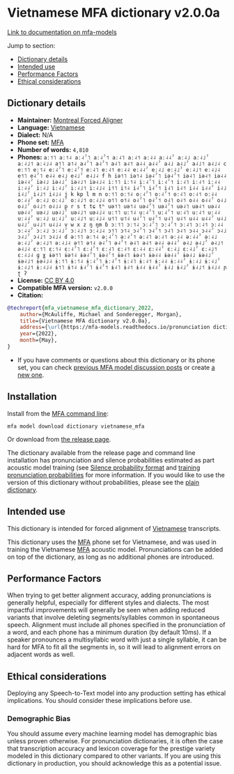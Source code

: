 
# Vietnamese MFA dictionary v2.0.0a

[Link to documentation on mfa-models](https://mfa-models.readthedocs.io/en/main/dictionary/vietnamese_mfa.html)

Jump to section:

- [Dictionary details](#dictionary-details)
- [Intended use](#intended-use)
- [Performance Factors](#performance-factors)
- [Ethical considerations](#ethical-considerations)

## Dictionary details

- **Maintainer:** [Montreal Forced Aligner](https://montreal-forced-aligner.readthedocs.io/)
- **Language:** [Vietnamese](https://en.wikipedia.org/wiki/Vietnamese_language)
- **Dialect:** N/A
- **Phone set:** [MFA](https://mfa-models.readthedocs.io/en/refactor/mfa_phone_set.html#vietnamese)
- **Number of words:** `4,810`
- **Phones:** `aː˦˥ aː˦˨ aː˨ˀ˥ aː˨ˀ˦ aː˨˥ aː˨˦ aː˨˨ aː˨˨ˀ aː˨˩ aː˨˩ˀ aː˨˩˦ aː˨˩˨ a˦˥ a˦˨ a˨ˀ˥ a˨ˀ˦ a˨˥ a˨˦ a˨˨ a˨˨ˀ a˨˩ a˨˩ˀ a˨˩˦ a˨˩˨ c eː˦˥ eː˦˨ eː˨ˀ˥ eː˨ˀ˦ eː˨˥ eː˨˦ eː˨˨ eː˨˨ˀ eː˨˩ eː˨˩ˀ eː˨˩˦ eː˨˩˨ e˦˥ e˨ˀ˥ e˨˨ e˨˩ e˨˩ˀ e˨˩˨ f h iə˦˥ iə˦˨ iə˨ˀ˥ iə˨ˀ˦ iə˨˥ iə˨˦ iə˨˨ iə˨˨ˀ iə˨˩ iə˨˩ˀ iə˨˩˦ iə˨˩˨ iː˦˥ iː˦˨ iː˨ˀ˥ iː˨ˀ˦ iː˨˥ iː˨˦ iː˨˨ iː˨˨ˀ iː˨˩ iː˨˩ˀ iː˨˩˦ iː˨˩˨ i˦˥ i˦˨ i˨ˀ˥ i˨ˀ˦ i˨˥ i˨˦ i˨˨ i˨˨ˀ i˨˩ i˨˩ˀ i˨˩˦ i˨˩˨ j k kp l m n oː˦˥ oː˦˨ oː˨ˀ˥ oː˨ˀ˦ oː˨˥ oː˨˦ oː˨˨ oː˨˨ˀ oː˨˩ oː˨˩ˀ oː˨˩˦ oː˨˩˨ o˦˥ o˦˨ o˨ˀ˥ o˨ˀ˦ o˨˥ o˨˦ o˨˨ o˨˨ˀ o˨˩ o˨˩ˀ o˨˩˦ o˨˩˨ p r s t tɕ tʰ uə˦˥ uə˦˨ uə˨ˀ˥ uə˨ˀ˦ uə˨˥ uə˨˦ uə˨˨ uə˨˨ˀ uə˨˩ uə˨˩ˀ uə˨˩˦ uə˨˩˨ uː˦˥ uː˦˨ uː˨ˀ˥ uː˨ˀ˦ uː˨˥ uː˨˦ uː˨˨ uː˨˨ˀ uː˨˩ uː˨˩ˀ uː˨˩˦ uː˨˩˨ u˦˥ u˦˨ u˨ˀ˥ u˨ˀ˦ u˨˥ u˨˦ u˨˨ u˨˨ˀ u˨˩ u˨˩ˀ u˨˩˦ u˨˩˨ v w x z ŋ ŋm ɓ ɔː˦˥ ɔː˦˨ ɔː˨ˀ˥ ɔː˨ˀ˦ ɔː˨˥ ɔː˨˦ ɔː˨˨ ɔː˨˨ˀ ɔː˨˩ ɔː˨˩ˀ ɔː˨˩˦ ɔː˨˩˨ ɔ˦˥ ɔ˦˨ ɔ˨ˀ˥ ɔ˨ˀ˦ ɔ˨˥ ɔ˨˦ ɔ˨˨ ɔ˨˨ˀ ɔ˨˩ ɔ˨˩ˀ ɔ˨˩˦ ɔ˨˩˨ ɗ əː˦˥ əː˦˨ əː˨ˀ˥ əː˨ˀ˦ əː˨˥ əː˨˦ əː˨˨ əː˨˨ˀ əː˨˩ əː˨˩ˀ əː˨˩˦ əː˨˩˨ ə˦˥ ə˦˨ ə˨ˀ˥ ə˨ˀ˦ ə˨˥ ə˨˦ ə˨˨ ə˨˨ˀ ə˨˩ ə˨˩ˀ ə˨˩˦ ə˨˩˨ ɛː˦˥ ɛː˦˨ ɛː˨ˀ˥ ɛː˨ˀ˦ ɛː˨˥ ɛː˨˦ ɛː˨˨ ɛː˨˨ˀ ɛː˨˩ ɛː˨˩ˀ ɛː˨˩˦ ɛː˨˩˨ ɡ ɣ ɨə˦˥ ɨə˦˨ ɨə˨ˀ˥ ɨə˨ˀ˦ ɨə˨˥ ɨə˨˦ ɨə˨˨ ɨə˨˨ˀ ɨə˨˩ ɨə˨˩ˀ ɨə˨˩˦ ɨə˨˩˨ ɨː˦˥ ɨː˦˨ ɨː˨ˀ˥ ɨː˨ˀ˦ ɨː˨˥ ɨː˨˦ ɨː˨˨ ɨː˨˨ˀ ɨː˨˩ ɨː˨˩ˀ ɨː˨˩˦ ɨː˨˩˨ ɨ˦˥ ɨ˦˨ ɨ˨ˀ˥ ɨ˨ˀ˦ ɨ˨˥ ɨ˨˦ ɨ˨˨ ɨ˨˨ˀ ɨ˨˩ ɨ˨˩ˀ ɨ˨˩˦ ɨ˨˩˨ ɲ ʈ ʔ`
- **License:** [CC BY 4.0](https://github.com/MontrealCorpusTools/mfa-models/tree/main/dictionary/vietnamese/mfa/v2.0.0a/LICENSE)
- **Compatible MFA version:** `v2.0.0`
- **Citation:**

```bibtex
@techreport{mfa_vietnamese_mfa_dictionary_2022,
	author={McAuliffe, Michael and Sonderegger, Morgan},
	title={Vietnamese MFA dictionary v2.0.0a},
	address={\url{https://mfa-models.readthedocs.io/pronunciation dictionary/Vietnamese/Vietnamese MFA dictionary v2_0_0a.html}},
	year={2022},
	month={May},
}
```

- If you have comments or questions about this dictionary or its phone set, you can check [previous MFA model discussion posts](https://github.com/MontrealCorpusTools/mfa-models/discussions?discussions_q=Vietnamese+MFA+dictionary+v2.0.0a) or create [a new one](https://github.com/MontrealCorpusTools/mfa-models/discussions/new).

## Installation

Install from the [MFA command line](https://montreal-forced-aligner.readthedocs.io/en/latest/user_guide/models/index.html):

```
mfa model download dictionary vietnamese_mfa
```

Or download from [the release page](https://github.com/MontrealCorpusTools/mfa-models/releases/tag/dictionary-vietnamese_mfa-v2.0.0a).

The dictionary available from the release page and command line installation has pronunciation and silence probabilities estimated as part acoustic model training (see [Silence probability format](https://montreal-forced-aligner.readthedocs.io/en/latest/user_guide/dictionary.html#silence-probabilities) and [training pronunciation probabilities](https://montreal-forced-aligner.readthedocs.io/en/latest/user_guide/workflows/training_dictionary.html) for more information.  If you would like to use the version of this dictionary without probabilities, please see the [plain dictionary](https://raw.githubusercontent.com/MontrealCorpusTools/mfa-models/main/dictionary/vietnamese/mfa/vietnamese_mfa.dict).

## Intended use

This dictionary is intended for forced alignment of [Vietnamese](https://en.wikipedia.org/wiki/Vietnamese_language) transcripts.

This dictionary uses the [MFA](https://mfa-models.readthedocs.io/en/refactor/mfa_phone_set.html#vietnamese) phone set for Vietnamese, and was used in training the Vietnamese [MFA](https://mfa-models.readthedocs.io/en/refactor/mfa_phone_set.html#vietnamese) acoustic model. Pronunciations can be added on top of the dictionary, as long as no additional phones are introduced.

## Performance Factors

When trying to get better alignment accuracy, adding pronunciations is generally helpful, especially for different styles and dialects. The most impactful improvements will generally be seen when adding reduced variants that involve deleting segments/syllables common in spontaneous speech.  Alignment must include all phones specified in the pronunciation of a word, and each phone has a minimum duration (by default 10ms). If a speaker pronounces a multisyllabic word with just a single syllable, it can be hard for MFA to fit all the segments in, so it will lead to alignment errors on adjacent words as well.

## Ethical considerations

Deploying any Speech-to-Text model into any production setting has ethical implications. You should consider these implications before use.

### Demographic Bias

You should assume every machine learning model has demographic bias unless proven otherwise. For pronunciation dictionaries, it is often the case that transcription accuracy and lexicon coverage for the prestige variety modeled in this dictionary compared to other variants. If you are using this dictionary in production, you should acknowledge this as a potential issue.
